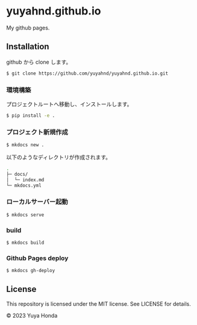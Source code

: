 # yuyahnd.github.io
My github pages.

## Installation
github から clone します。

```bash
$ git clone https://github.com/yuyahnd/yuyahnd.github.io.git
```

### 環境構築
プロジェクトルートへ移動し、インストールします。
```bash
$ pip install -e .
```

### プロジェクト新規作成
```bash
$ mkdocs new .
```

以下のようなディレクトリが作成されます。
```bash
.
├─ docs/
│  └─ index.md
└─ mkdocs.yml
```

### ローカルサーバー起動
```bash
$ mkdocs serve
```

### build
```bash
$ mkdocs build
```

### Github Pages deploy
```bash
$ mkdocs gh-deploy
```

## License
This repository is licensed under the MIT license. See LICENSE for details.

&copy; 2023 Yuya Honda
